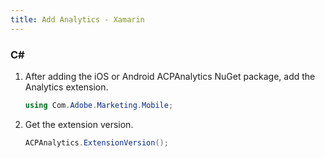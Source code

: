 ```yaml
---
title: Add Analytics - Xamarin
---
```


<TextBlock slots="heading, text" hasCodeBlock/>

### C#

1. After adding the iOS or Android ACPAnalytics NuGet package, add the Analytics extension.

   ```csharp
   using Com.Adobe.Marketing.Mobile;
   ```

2. Get the extension version.

   ```csharp
   ACPAnalytics.ExtensionVersion();
   ```